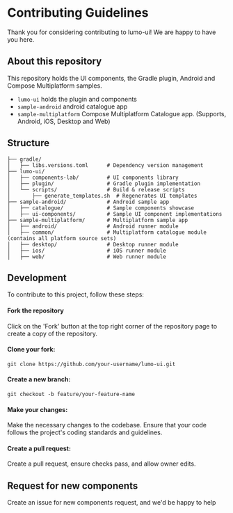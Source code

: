 # Contributing Guidelines

Thank you for considering contributing to lumo-ui! We are happy to have you here.

## About this repository

This repository holds the UI components, the Gradle plugin, Android and Compose Multiplatform samples.

- `lumo-ui` holds the plugin and components
- `sample-android` android catalogue app
- `sample-multiplatform` Compose Multiplatform Catalogue app. (Supports, Android, iOS, Desktop and Web)

## Structure

```
├── gradle/
│   ├── libs.versions.toml      # Dependency version management
├── lumo-ui/
│   ├── components-lab/         # UI components library
│   ├── plugin/                 # Gradle plugin implementation
│   └── scripts/                # Build & release scripts
│       ├── generate_templates.sh  # Regenerates UI templates
├── sample-android/             # Android sample app
│   ├── catalogue/              # Sample components showcase
│   ├── ui-components/          # Sample UI component implementations
├── sample-multiplatform/       # Multiplatform sample app
│   ├── android/                # Android runner module
│   ├── common/                 # Multiplatform catalogue module (contains all platform source sets)
│   ├── desktop/                # Desktop runner module
│   ├── ios/                    # iOS runner module
│   ├── web/                    # Web runner module
```

## Development

To contribute to this project, follow these steps:

#### Fork the repository

Click on the 'Fork' button at the top right corner of the repository page to create a copy of the repository.

#### Clone your fork:

```
git clone https://github.com/your-username/lumo-ui.git
```

#### Create a new branch:

```
git checkout -b feature/your-feature-name
```

#### Make your changes:

Make the necessary changes to the codebase. Ensure that your code follows the project's coding standards and guidelines.

#### Create a pull request:

Create a pull request, ensure checks pass, and allow owner edits.

## Request for new components

Create an issue for new components request, and we'd be happy to help

